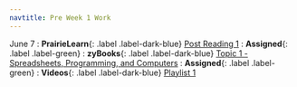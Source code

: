 ```yaml
---
navtitle: Pre Week 1 Work
---
```

June 7
: **PrairieLearn**{: .label .label-dark-blue} [Post Reading 1](#)
  : **Assigned**{: .label .label-green} 
: **zyBooks**{: .label .label-dark-blue} [Topic 1 - Spreadsheets, Programming, and Computers](#)
  : **Assigned**{: .label .label-green} 
: **Videos**{: .label .label-dark-blue} [Playlist 1](https://mediaspace.illinois.edu/playlist/dedicated/214548063/1_zno4qhz4/1_m4qspeoe)
